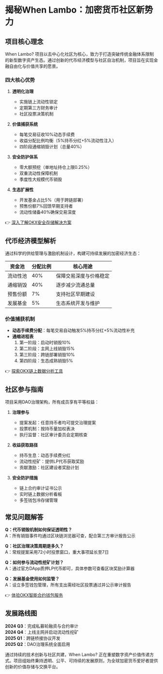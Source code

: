 # 揭秘When Lambo：加密货币社区新势力

## 项目核心理念
When Lambo? 项目以去中心化社区为核心，致力于打造突破传统金融体系限制的新型数字资产生态。通过创新的代币经济模型与社区自治机制，项目旨在实现金融自由化与价值共享的愿景。

### 四大核心优势
1. **透明化治理**
   - 实施链上流动性锁定
   - 定期第三方财务审计
   - 社区投票决策机制

2. **价值捕获系统**
   - 每笔交易征收10%动态手续费
   - 收益分配比例均衡（5%持币分红+5%流动性注入）
   - 四阶段通缩销毁计划（总量40%）

3. **安全防护体系**
   - 零大额预挖（单地址持仓上限0.25%）
   - 双重流动性保障机制
   - 季度性大规模代币销毁

4. **生态扩展性**
   - 开发基金占比5%（用于跨链部署）
   - 预售份额7%回馈早期支持者
   - 流动性储备40%确保交易深度

👉 [深入了解OKX安全存储解决方案](https://bit.ly/okx_welcome)

## 代币经济模型解析
通过科学的供给管理与激励机制设计，构建可持续发展的加密经济生态：

| 资金池 | 分配比例 | 核心用途 |
|--------|----------|----------|
| 流动性池 | 40% | 保障交易深度与价格稳定 |
| 通缩销毁 | 40% | 逐步减少流通总量 |
| 预售份额 | 7% | 支持社区早期建设 |
| 发展基金 | 5% | 生态系统开发与维护 |

### 价值捕获机制
- **动态手续费分配**：每笔交易自动触发5%持币分红+5%流动性补充
- **通缩进程表**
  1. 第一阶段：启动时销毁10%
  2. 第二阶段：主网上线销毁15%
  3. 第三阶段：跨链部署销毁10%
  4. 第四阶段：生态成熟销毁5%

👉 [探索OKX链上数据分析工具](https://bit.ly/okx_welcome)

## 社区参与指南
项目采用DAO治理架构，所有成员享有平等权益：

1. **治理参与**
   - 提案发起：任意持币者均可提交治理提案
   - 投票机制：按持币量加权表决
   - 执行监督：社区审计委员会定期核查

2. **收益获取路径**
   - 持币生息：动态手续费分红
   - 流动性挖矿：提供LP代币获取奖励
   - 贡献激励：社区建设者奖励计划

3. **安全防护措施**
   - 链上合约审计证书公示
   - 实时链上数据分析看板
   - 多签钱包冷存储管理

## 常见问题解答
**Q：代币销毁机制如何保证透明性？**  
A：所有销毁事件均通过区块链浏览器可查，配合第三方审计报告公示

**Q：社区治理决策周期是多久？**  
A：常规提案采用72小时投票窗口，重大事项延长至7日

**Q：如何参与流动性挖矿计划？**  
A：通过官方DApp质押LP代币即可，具体参数可查看区块奖励计算器

**Q：发展基金使用如何监管？**  
A：设立多签钱包管理，所有支出需经社区投票通过并公示审计报告

👉 [体验OKX智能合约钱包服务](https://bit.ly/okx_welcome)

## 发展路线图
**2024 Q3**：完成私募轮融资与合约审计  
**2024 Q4**：上线主网并启动流动性挖矿  
**2025 Q1**：跨链桥接协议开发  
**2025 Q2**：DAO治理系统全面启用

通过持续的技术创新与社区共建，When Lambo? 正在重塑数字资产价值传递方式。项目组始终秉持透明、公平、可持续的发展原则，为全球加密货币爱好者提供创新的价值存储与交换平台。